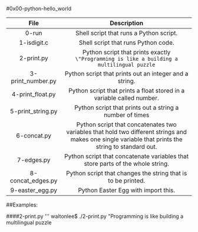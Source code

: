 #0x00-python-hello_world

|                  File                       |                     Description                     |
| :-----------------------------------------: |  :-----------------------------------------------:  |
|        0-run                        |   Shell script that runs a Python script. |
|        1-isdigit.c                  |   Shell script that runs Python code. |
|        2-print.py                   |   Python script that prints exactly ```\"Programming is like a building a multilingual puzzle```  |
|        3-print_number.py            |   Python script that prints out an integer and a string. |
|        4-print_float.py             |   Python script that prints a float stored in a variable called number. |
|        5-print_string.py            |   Python script that prints out a string a number of times  |
|        6-concat.py                  |   Python script that concatenates two variables that hold two different strings and makes one single variable that prints the string to standard out.  |
|        7-edges.py                   |   Python script that concatenate variables that store parts of the whole string.  |
|        8-concat_edges.py            |   Python script that changes the string that is to be printed.  |
|        9-easter_egg.py              |   Python Easter Egg with import this.  |

##Examples:

####2-print.py
'''
waltonlee$ ./2-print.py
"Programming is like building a multilingual puzzle
